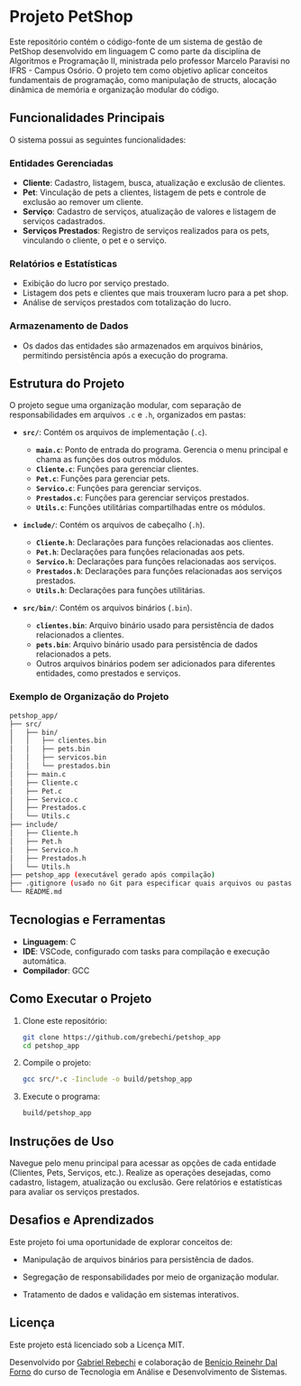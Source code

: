 # Projeto PetShop

Este repositório contém o código-fonte de um sistema de gestão de PetShop desenvolvido em linguagem C como parte da disciplina de Algoritmos e Programação II, ministrada pelo professor Marcelo Paravisi no IFRS - Campus Osório. O projeto tem como objetivo aplicar conceitos fundamentais de programação, como manipulação de structs, alocação dinâmica de memória e organização modular do código.

## Funcionalidades Principais

O sistema possui as seguintes funcionalidades:

### Entidades Gerenciadas

- **Cliente**: Cadastro, listagem, busca, atualização e exclusão de clientes.
- **Pet**: Vinculação de pets a clientes, listagem de pets e controle de exclusão ao remover um cliente.
- **Serviço**: Cadastro de serviços, atualização de valores e listagem de serviços cadastrados.
- **Serviços Prestados**: Registro de serviços realizados para os pets, vinculando o cliente, o pet e o serviço.

### Relatórios e Estatísticas

- Exibição do lucro por serviço prestado.
- Listagem dos pets e clientes que mais trouxeram lucro para a pet shop.
- Análise de serviços prestados com totalização do lucro.

### Armazenamento de Dados

- Os dados das entidades são armazenados em arquivos binários, permitindo persistência após a execução do programa.

## Estrutura do Projeto

O projeto segue uma organização modular, com separação de responsabilidades em arquivos `.c` e `.h`, organizados em pastas:

- **`src/`**: Contém os arquivos de implementação (`.c`).
  - **`main.c`**: Ponto de entrada do programa. Gerencia o menu principal e chama as funções dos outros módulos.
  - **`Cliente.c`**: Funções para gerenciar clientes.
  - **`Pet.c`**: Funções para gerenciar pets.
  - **`Servico.c`**: Funções para gerenciar serviços.
  - **`Prestados.c`**: Funções para gerenciar serviços prestados.
  - **`Utils.c`**: Funções utilitárias compartilhadas entre os módulos.

- **`include/`**: Contém os arquivos de cabeçalho (`.h`).
  - **`Cliente.h`**: Declarações para funções relacionadas aos clientes.
  - **`Pet.h`**: Declarações para funções relacionadas aos pets.
  - **`Servico.h`**: Declarações para funções relacionadas aos serviços.
  - **`Prestados.h`**: Declarações para funções relacionadas aos serviços prestados.
  - **`Utils.h`**: Declarações para funções utilitárias.

- **`src/bin/`**: Contém os arquivos binários (`.bin`).
  - **`clientes.bin`**: Arquivo binário usado para persistência de dados relacionados a clientes.
  - **`pets.bin`**: Arquivo binário usado para persistência de dados relacionados a pets.
  - Outros arquivos binários podem ser adicionados para diferentes entidades, como prestados e serviços.

### Exemplo de Organização do Projeto

  ```bash
  petshop_app/
  ├── src/
  │   ├── bin/
  │   │   ├── clientes.bin
  │   │   ├── pets.bin
  │   │   ├── servicos.bin
  │   │   └── prestados.bin
  │   ├── main.c
  │   ├── Cliente.c
  │   ├── Pet.c
  │   ├── Servico.c
  │   ├── Prestados.c
  │   └── Utils.c
  ├── include/
  │   ├── Cliente.h
  │   ├── Pet.h
  │   ├── Servico.h
  │   ├── Prestados.h
  │   └── Utils.h
  ├── petshop_app (executável gerado após compilação)
  ├── .gitignore (usado no Git para especificar quais arquivos ou pastas devem ser ignorados pelo controle de versão)
  └── README.md
```

## Tecnologias e Ferramentas

- **Linguagem**: C
- **IDE**: VSCode, configurado com tasks para compilação e execução automática.
- **Compilador**: GCC

## Como Executar o Projeto

1. Clone este repositório:

   ```bash
   git clone https://github.com/grebechi/petshop_app
   cd petshop_app
   ```


2. Compile o projeto:

   ```bash
   gcc src/*.c -Iinclude -o build/petshop_app
   ```

3. Execute o programa:

    ```bash
    build/petshop_app
    ```

## Instruções de Uso

Navegue pelo menu principal para acessar as opções de cada entidade (Clientes, Pets, Serviços, etc.).
Realize as operações desejadas, como cadastro, listagem, atualização ou exclusão.
Gere relatórios e estatísticas para avaliar os serviços prestados.

## Desafios e Aprendizados

Este projeto foi uma oportunidade de explorar conceitos de:

- Manipulação de arquivos binários para persistência de dados.

- Segregação de responsabilidades por meio de organização modular.

- Tratamento de dados e validação em sistemas interativos.

## Licença
Este projeto está licenciado sob a Licença MIT.

Desenvolvido por [Gabriel Rebechi](https://github.com/grebechi) e colaboração de [Benício Reinehr Dal Forno](https://github.com/benicioforno) do curso de Tecnologia em Análise e Desenvolvimento de Sistemas.
